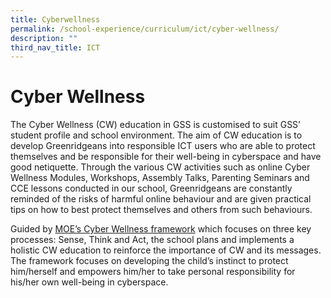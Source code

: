 ```yaml
---
title: Cyberwellness
permalink: /school-experience/curriculum/ict/cyber-wellness/
description: ""
third_nav_title: ICT
---
```

# **Cyber Wellness**

The Cyber Wellness (CW) education in GSS is customised to suit GSS’ student profile and school environment. The aim of CW education is to develop Greenridgeans into responsible ICT users who are able to protect themselves and be responsible for their well-being in cyberspace and have good netiquette. Through the various CW activities such as online Cyber Wellness Modules, Workshops, Assembly Talks, Parenting Seminars and CCE lessons conducted in our school, Greenridgeans are constantly reminded of the risks of harmful online behaviour and are given practical tips on how to best protect themselves and others from such behaviours.

Guided by [MOE’s Cyber Wellness framework](https://www.moe.gov.sg/education/programmes/social-and-emotional-learning/cyber-wellness) which focuses on three key processes: Sense, Think and Act, the school plans and implements a holistic CW education to reinforce the importance of CW and its messages. The framework focuses on developing the child’s instinct to protect him/herself and empowers him/her to take personal responsibility for his/her own well-being in cyberspace.